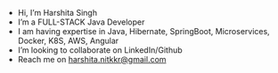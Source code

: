 -  Hi, I’m Harshita Singh
-  I’m a FULL-STACK Java Developer
-  I am having expertise in Java, Hibernate, SpringBoot, Microservices, Docker, K8S, AWS, Angular
-  I’m looking to collaborate on LinkedIn/Github
-  Reach me on harshita.nitkkr@gmail.com

<!---
harshita-88/harshita-88 is a ✨ special ✨ repository because its `README.md` (this file) appears on your GitHub profile.
You can click the Preview link to take a look at your changes.
--->
